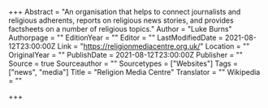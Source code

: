 +++
Abstract = "An organisation that helps to connect journalists and religious adherents, reports on religious news stories, and provides factsheets on a number of religious topics."
Author = "Luke Burns"
Authorpage = ""
EditionYear = ""
Editor = ""
LastModifiedDate = 2021-08-12T23:00:00Z
Link = "https://religionmediacentre.org.uk/"
Location = ""
OriginalYear = ""
PublishDate = 2021-08-12T23:00:00Z
Publisher = ""
Source = true
Sourceauthor = ""
Sourcetypes = ["Websites"]
Tags = ["news", "media"]
Title = "Religion Media Centre"
Translator = ""
Wikipedia = ""

+++
